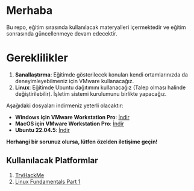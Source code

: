 # Merhaba

Bu repo, eğitim sırasında kullanılacak materyalleri içermektedir ve eğitim sonrasında güncellenmeye devam edecektir.

# Gereklilikler

1. **Sanallaştırma**: Eğitimde gösterilecek konuları kendi ortamlarınızda da deneyimleyebilmeniz için VMware kullanacağız.
2. **Linux**: Eğitimde Ubuntu dağıtımını kullanacağız (Talep olması halinde değiştirilebilir). İşletim sistemi kurulumunu birlikte yapacağız.

Aşağıdaki dosyaları indirmeniz yeterli olacaktır:

- **Windows için VMware Workstation Pro**: [İndir](https://drive.google.com/file/d/1rQuOYXnp0nZVeT5xnS-KJ71BR0YMqm79/view?usp=sharing)
- **MacOS için VMware Workstation Pro**: [İndir](https://drive.google.com/file/d/1eajVi61jExHO2o8Mpm6jK2mBwQl3nUx6/view?usp=sharing)
- **Ubuntu 22.04.5**: [İndir](https://releases.ubuntu.com/22.04/ubuntu-22.04.5-live-server-amd64.iso)

**Herhangi bir sorunuz olursa, lütfen özelden iletişime geçin!**

## Kullanılacak Platformlar

1. [TryHackMe](https://tryhackme.com)
2. [Linux Fundamentals Part 1](https://tryhackme.com/r/room/linuxfundamentalspart1)
